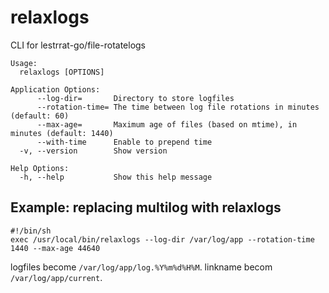 # relaxlogs

CLI for lestrrat-go/file-rotatelogs

```
Usage:
  relaxlogs [OPTIONS]

Application Options:
      --log-dir=       Directory to store logfiles
      --rotation-time= The time between log file rotations in minutes (default: 60)
      --max-age=       Maximum age of files (based on mtime), in minutes (default: 1440)
      --with-time      Enable to prepend time
  -v, --version        Show version

Help Options:
  -h, --help           Show this help message
```

## Example: replacing multilog with relaxlogs

```
#!/bin/sh
exec /usr/local/bin/relaxlogs --log-dir /var/log/app --rotation-time 1440 --max-age 44640
```

logfiles become `/var/log/app/log.%Y%m%d%H%M`.
linkname becom `/var/log/app/current`.
